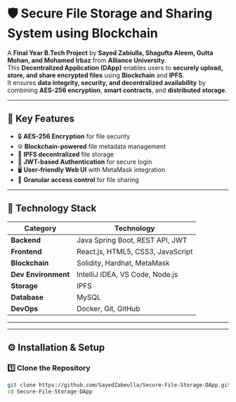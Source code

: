 # 🛡️ Secure File Storage and Sharing System using Blockchain

A **Final Year B.Tech Project** by **Sayed Zabiulla, Shagufta Aleem, Gutta Mohan, and Mohamed Irbaz** from **Alliance University**.  
This **Decentralized Application (DApp)** enables users to **securely upload, store, and share encrypted files** using **Blockchain** and **IPFS**.  
It ensures **data integrity, security, and decentralized availability** by combining **AES-256 encryption**, **smart contracts**, and **distributed storage**.

---

## 📌 Key Features

- 🔒 **AES-256 Encryption** for file security
- 🌐 **Blockchain-powered** file metadata management
- 📂 **IPFS decentralized** file storage
- 👤 **JWT-based Authentication** for secure login
- 🖥 **User-friendly Web UI** with MetaMask integration
- 🤝 **Granular access control** for file sharing

---

## 🚀 Technology Stack

| Category         | Technology |
|------------------|------------|
| **Backend**      | Java Spring Boot, REST API, JWT |
| **Frontend**     | React.js, HTML5, CSS3, JavaScript |
| **Blockchain**   | Solidity, Hardhat, MetaMask |
| **Dev Environment** | IntelliJ IDEA, VS Code, Node.js |
| **Storage**      | IPFS |
| **Database**     | MySQL |
| **DevOps**       | Docker, Git, GitHub |

---


---

## ⚙️ Installation & Setup

### **1️⃣ Clone the Repository**
```bash
git clone https://github.com/SayedZabeulla/Secure-File-Storage-DApp.git
cd Secure-File-Storage-DApp
